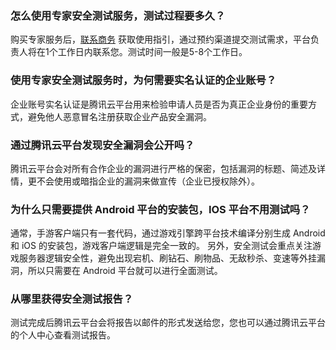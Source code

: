 ### 怎么使用专家安全测试服务，测试过程要多久？
购买专家服务后，[联系商务](https://wpa1.qq.com/woU7pgVc?_type=wpa&qidian=true) 获取使用指引，通过预约渠道提交测试需求，平台负责人将在1个工作日内联系您。测试时间一般是5-8个工作日。

### 使用专家安全测试服务时，为何需要实名认证的企业账号？
企业账号实名认证是腾讯云平台用来检验申请人员是否为真正企业身份的重要方式，避免他人恶意冒名注册获取企业产品安全漏洞。

### 通过腾讯云平台发现安全漏洞会公开吗？
腾讯云平台会对所有合作企业的漏洞进行严格的保密，包括漏洞的标题、简述及详情，更不会使用或暗指企业的漏洞来做宣传（企业已授权除外）。

### 为什么只需要提供 Android 平台的安装包，IOS 平台不用测试吗？
通常，手游客户端只有一套代码，通过游戏引擎跨平台技术编译分别生成 Android 和 iOS 的安装包，游戏客户端逻辑是完全一致的。
另外，安全测试会重点关注游戏服务器逻辑安全性，避免出现宕机、刷钻石、刷物品、无敌秒杀、变速等外挂漏洞，所以只需要在 Android 平台就可以进行全面测试。

### 从哪里获得安全测试报告？
测试完成后腾讯云平台会将报告以邮件的形式发送给您，您也可以通过腾讯云平台的个人中心查看测试报告。
